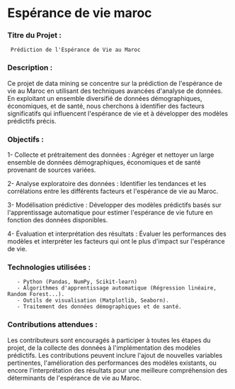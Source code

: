 # Espérance de vie maroc

### Titre du Projet :
     
     Prédiction de l'Espérance de Vie au Maroc

### Description :

Ce projet de data mining se concentre sur la prédiction de l'espérance de vie au Maroc en utilisant des techniques avancées d'analyse de données. En exploitant un ensemble diversifié de données démographiques, économiques, et de santé, nous cherchons à identifier des facteurs significatifs qui influencent l'espérance de vie et à développer des modèles prédictifs précis.

### Objectifs :

   1- Collecte et prétraitement des données : Agréger et nettoyer un large ensemble de données démographiques, économiques et de santé provenant de sources variées.


   2- Analyse exploratoire des données : Identifier les tendances et les corrélations entre les différents facteurs et l'espérance de vie au Maroc.


   3- Modélisation prédictive : Développer des modèles prédictifs basés sur l'apprentissage automatique pour estimer l'espérance de vie future en fonction des données disponibles.


   4- Évaluation et interprétation des résultats : Évaluer les performances des modèles et interpréter les facteurs qui ont le plus d'impact sur l'espérance de vie.



### Technologies utilisées :

       - Python (Pandas, NumPy, Scikit-learn)
       - Algorithmes d'apprentissage automatique (Régression linéaire, Random Forest...).
       - Outils de visualisation (Matplotlib, Seaborn).
       - Traitement des données démographiques et de santé.

### Contributions attendues :

Les contributeurs sont encouragés à participer à toutes les étapes du projet, de la collecte des données à l'implémentation des modèles prédictifs. Les contributions peuvent inclure l'ajout de nouvelles variables pertinentes, l'amélioration des performances des modèles existants, ou encore l'interprétation des résultats pour une meilleure compréhension des déterminants de l'espérance de vie au Maroc.
